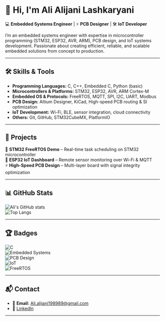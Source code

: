# 👋 Hi, I'm Ali Alijani Lashkaryani  

💻 **Embedded Systems Engineer** | ⚡ **PCB Designer** | 🛠 **IoT Developer**  

I’m an embedded systems engineer with expertise in microcontroller programming (STM32, ESP32, AVR, ARM), PCB design, and IoT systems development. Passionate about creating efficient, reliable, and scalable embedded solutions from concept to production.  

---

## 🛠 Skills & Tools  
- **Programming Languages:** C, C++, Embedded C, Python (basic)  
- **Microcontrollers & Platforms:** STM32, ESP32, AVR, ARM Cortex-M  
- **Embedded OS & Protocols:** FreeRTOS, MQTT, SPI, I2C, UART, Modbus  
- **PCB Design:** Altium Designer, KiCad, High-speed PCB routing & SI optimization  
- **IoT Development:** Wi-Fi, BLE, sensor integration, cloud connectivity  
- **Others:** Git, GitHub, STM32CubeMX, PlatformIO  

---

## 📂 Projects  
🔧 **STM32 FreeRTOS Demo** – Real-time task scheduling on STM32 microcontroller  
📡 **ESP32 IoT Dashboard** – Remote sensor monitoring over Wi-Fi & MQTT  
⚡ **High-Speed PCB Design** – Multi-layer board with signal integrity optimization  

---

## 📊 GitHub Stats  
![Ali's GitHub stats](https://github-readme-stats.vercel.app/api?username=AliAlijaniLashkaryani&show_icons=true&theme=radical)  
![Top Langs](https://github-readme-stats.vercel.app/api/top-langs/?username=AliAlijaniLashkaryani&layout=compact&theme=radical)  

---

## 🏆 Badges  
![C](https://img.shields.io/badge/Language-C-blue)  
![Embedded Systems](https://img.shields.io/badge/Embedded-Systems-orange)  
![PCB Design](https://img.shields.io/badge/PCB-Design-green)  
![IoT](https://img.shields.io/badge/IoT-Development-yellow)  
![FreeRTOS](https://img.shields.io/badge/FreeRTOS-RealTimeOS-red)  

---

## 📬 Contact  
- 📧 **Email:** Ali.alijani198989@gmail.com  
- 💼 [LinkedIn](https://www.linkedin.com/in/ali-alijani-857b251b1)  

---
